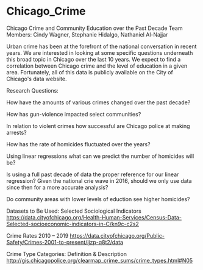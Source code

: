 ﻿# Chicago_Crime

Chicago Crime and Community Education over the Past Decade
Team Members: Cindy Wagner, Stephanie Hidalgo, Nathaniel Al-Najjar

Urban crime has been at the forefront of the national conversation in recent years. We are interested in looking at some specific questions underneath this broad topic in Chicago over the last 10 years. We expect to find a correlation between Chicago crime and the level of education  in a given area. Fortunately, all of this data is publicly available on the City of Chicago's data website.

Research Questions:

How have the amounts of various crimes changed over the past decade?

How has gun-violence impacted select communities?

In relation to violent crimes how successful are Chicago police at making arrests?

How has the rate of homicides fluctuated over the years?

Using linear regressions what can we predict the number of homicides will be?

Is using a full past decade of data the proper reference for our linear regression? Given the national crie wave in 2016, should we only use data since then for a more accurate analysis?

Do community areas with lower levels of eduction see higher homicides?

Datasets to Be Used:
Selected Sociological Indicators
https://data.cityofchicago.org/Health-Human-Services/Census-Data-Selected-socioeconomic-indicators-in-C/kn9c-c2s2

Crime Rates 2010 – 2019
https://data.cityofchicago.org/Public-Safety/Crimes-2001-to-present/ijzp-q8t2/data 

Crime Type Categories: Definition & Description
http://gis.chicagopolice.org/clearmap_crime_sums/crime_types.html#N05


